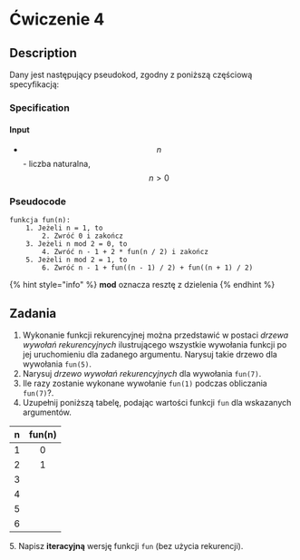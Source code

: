 # Ćwiczenie 4

## Description

Dany jest następujący pseudokod, zgodny z poniższą częściową specyfikacją:

### Specification

#### Input

* $$n$$ - liczba naturalna, $$n>0$$ 

### Pseudocode

```
funkcja fun(n):
    1. Jeżeli n = 1, to
        2. Zwróć 0 i zakończ
    3. Jeżeli n mod 2 = 0, to
        4. Zwróć n - 1 + 2 * fun(n / 2) i zakończ
    5. Jeżeli n mod 2 = 1, to
        6. Zwróć n - 1 + fun((n - 1) / 2) + fun((n + 1) / 2)
```

{% hint style="info" %}
**mod** oznacza resztę z dzielenia
{% endhint %}

## Zadania

1. Wykonanie funkcji rekurencyjnej można przedstawić w postaci _drzewa wywołań rekurencyjnych_ ilustrującego wszystkie wywołania funkcji po jej uruchomieniu dla zadanego argumentu. Narysuj takie drzewo dla wywołania `fun(5)`.
2. Narysuj _drzewo wywołań rekurencyjnych_ dla wywołania `fun(7)`.
3. Ile razy zostanie wykonane wywołanie `fun(1)` podczas obliczania `fun(7)`?.
4. Uzupełnij poniższą tabelę, podając wartości funkcji `fun` dla wskazanych argumentów.

|  n  | fun(n) |
| :-: | :----: |
|  1  |    0   |
|  2  |    1   |
|  3  |        |
|  4  |        |
|  5  |        |
|  6  |        |

5\. Napisz **iteracyjną** wersję funkcji `fun` (bez użycia rekurencji).
